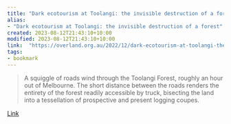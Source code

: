 ```yaml
---
title: "Dark ecotourism at Toolangi: the invisible destruction of a forest"
alias:
- "Dark ecotourism at Toolangi: the invisible destruction of a forest"
created: 2023-08-12T21:43:10+10:00
modified: 2023-08-12T21:43:10+10:00
link:  "https://overland.org.au/2022/12/dark-ecotourism-at-toolangi-the-invisible-destruction-of-a-forest/"
tags:
- bookmark
---
```


> A squiggle of roads wind through the Toolangi Forest, roughly an hour out of Melbourne. The short distance between the roads renders the entirety of the forest readily accessible by truck, bisecting the land into a tessellation of prospective and present logging coupes.

[Link](https://overland.org.au/2022/12/dark-ecotourism-at-toolangi-the-invisible-destruction-of-a-forest/)